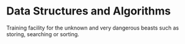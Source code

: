# Data Structures and Algorithms
Training facility for the unknown and very dangerous beasts such as storing, searching or sorting.

